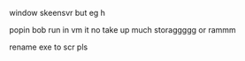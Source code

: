 window skeensvr but eg h

popin bob run in vm
it no take up much storaggggg or rammm

rename exe to scr pls
